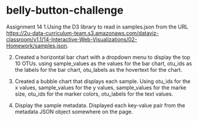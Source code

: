 # belly-button-challenge
Assignment 14
1.Using  the D3 library to read in samples.json from the URL https://2u-data-curriculum-team.s3.amazonaws.com/dataviz-classroom/v1.1/14-Interactive-Web-Visualizations/02-Homework/samples.json.

2. Created a horizontal bar chart with a dropdown menu to display the top 10 OTUs.
 using sample_values as the values for the bar chart, otu_ids as the labels for the bar chart, 
 otu_labels as the hovertext for the chart.

3. Created a bubble chart that displays each sample.
    Using otu_ids for the x values, sample_values for the y values, sample_values for the 
    marke size, otu_ids for the marker colors, otu_labels for the text values.

4. Display the sample metadata.
Displayed  each key-value pair from the metadata JSON object somewhere on the page.

